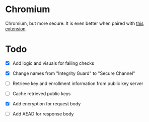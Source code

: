 # Chromium

Chromium, but more secure. It is even better when paired with [this extension](https://github.com/thngkaiyuan/secure-channel).

# Todo

- [x] Add logic and visuals for failing checks
- [x] Change names from "Integrity Guard" to "Secure Channel"
- [ ] Retrieve key and enrollment information from public key server
- [ ] Cache retrieved public keys
- [x] Add encryption for request body
- [ ] Add AEAD for response body

